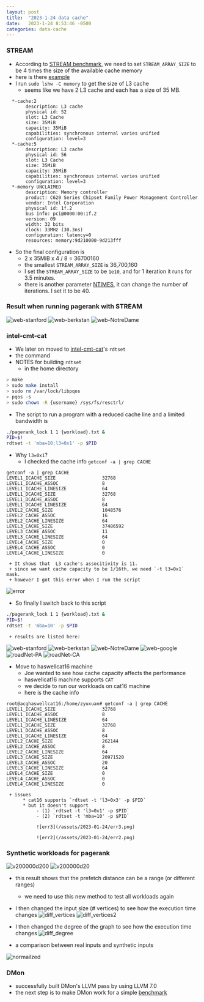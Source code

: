 ```yaml
---
layout: post
title:  "2023-1-24 data cache"
date:   2023-1-24 8:53:46 -0500
categories: data-cache 
---
```

### STREAM
- According to [STREAM benchmark](https://github.com/jeffhammond/STREAM), we need to set `STREAM_ARRAY_SIZE` to be 4 times the size of the available cache memory
- here is there [example](https://github.com/jeffhammond/STREAM/blob/master/stream.c#L58)
- I run `sudo lshw -C memory` to get the size of L3 cache 
	+ seems like we have 2 L3 cache and each has a size of 35 MB.
```
  *-cache:2
       description: L3 cache
       physical id: 52
       slot: L3 Cache
       size: 35MiB
       capacity: 35MiB
       capabilities: synchronous internal varies unified
       configuration: level=3
  *-cache:5
       description: L3 cache
       physical id: 56
       slot: L3 Cache
       size: 35MiB
       capacity: 35MiB
       capabilities: synchronous internal varies unified
       configuration: level=3
  *-memory UNCLAIMED
       description: Memory controller
       product: C620 Series Chipset Family Power Management Controller
       vendor: Intel Corporation
       physical id: 1f.2
       bus info: pci@0000:00:1f.2
       version: 09
       width: 32 bits
       clock: 33MHz (30.3ns)
       configuration: latency=0
       resources: memory:9d210000-9d213fff
```
- So the final configuration is
	+ 2 x 35MiB x 4 / 8 = 36700160 
	+ the smallest `STREAM_ARRAY_SIZE` is 36,700,160 
     + I set the `STREAM_ARRAY_SIZE` to be `1e10`, and for 1 iteration it runs for 3.5 minutes.
     + there is another parameter [NTIMES](https://github.com/jeffhammond/STREAM/blob/master/stream.c#L108), it can change the number of iterations. I set it to be 40.

### Result when running pagerank with STREAM
![web-stanford](/assets/2023-01-24/web-BerkStan.png)
![web-berkstan](/assets/2023-01-24/web-Stanford.png)
![web-NotreDame](/assets/2023-01-24/web-NotreDame.png)


### intel-cmt-cat
- We later on moved to [intel-cmt-cat](https://github.com/intel/intel-cmt-cat)'s `rdtset`
- the command 
- NOTES for building `rdtset`
     + in the home directory 
```bash
> make
> sudo make install
> sudo rm /var/lock/libpqos
> pqos -s
> sudo chown -R {username} /sys/fs/resctrl/
```
- The script to run a program with a reduced cache line and a limited bandwidth is
```bash
./pagerank_lock 1 1 {workload}.txt &
PID=$!
rdtset -t 'mba=10;l3=0x1' -p $PID
```
- Why `l3=0x1`? 
     + I checked the cache info `getconf -a | grep CACHE`
```
getconf -a | grep CACHE
LEVEL1_ICACHE_SIZE                 32768
LEVEL1_ICACHE_ASSOC                8
LEVEL1_ICACHE_LINESIZE             64
LEVEL1_DCACHE_SIZE                 32768
LEVEL1_DCACHE_ASSOC                8
LEVEL1_DCACHE_LINESIZE             64
LEVEL2_CACHE_SIZE                  1048576
LEVEL2_CACHE_ASSOC                 16
LEVEL2_CACHE_LINESIZE              64
LEVEL3_CACHE_SIZE                  37486592
LEVEL3_CACHE_ASSOC                 11
LEVEL3_CACHE_LINESIZE              64
LEVEL4_CACHE_SIZE                  0
LEVEL4_CACHE_ASSOC                 0
LEVEL4_CACHE_LINESIZE              0 
```
     + It shows that  L3 cache's associtivity is 11.
     + since we want cache capacity to be 1/16th, we need `-t l3=0x1` mask.
     + however I got this error when I run the script
![error](/assets/2023-01-24/err.png)

- So finally I switch back to this script
```bash
./pagerank_lock 1 1 {workload}.txt &
PID=$!
rdtset -t 'mba=10' -p $PID
```
     + results are listed here:
![web-stanford](/assets/2023-01-24/bw-web-BerkStan.png)
![web-berkstan](/assets/2023-01-24/bw-web-Stanford.png)
![web-NotreDame](/assets/2023-01-24/bw-web-NotreDame.png)
![web-google](/assets/2023-01-24/bw-web-Google.png)
![roadNet-PA](/assets/2023-01-24/bw-roadNet-PA.png)
![roadNet-CA](/assets/2023-01-24/bw-roadNet-CA.png)

- Move to haswellcat16 machine
     + Joe wanted to see how cache capacity affects the performance
     + haswellcat16 machine supports `CAT`
     + we decide to run our workloads on cat16 machine
     + here is the cache info
```
root@acghaswellcat16:/home/zyuxuan# getconf -a | grep CACHE
LEVEL1_ICACHE_SIZE                 32768
LEVEL1_ICACHE_ASSOC                8
LEVEL1_ICACHE_LINESIZE             64
LEVEL1_DCACHE_SIZE                 32768
LEVEL1_DCACHE_ASSOC                8
LEVEL1_DCACHE_LINESIZE             64
LEVEL2_CACHE_SIZE                  262144
LEVEL2_CACHE_ASSOC                 8
LEVEL2_CACHE_LINESIZE              64
LEVEL3_CACHE_SIZE                  20971520
LEVEL3_CACHE_ASSOC                 20
LEVEL3_CACHE_LINESIZE              64
LEVEL4_CACHE_SIZE                  0
LEVEL4_CACHE_ASSOC                 0
LEVEL4_CACHE_LINESIZE              0
```
     + issues
          * cat16 supports `rdtset -t 'l3=0x3' -p $PID`
          * but it doesn't support
               - (1) `rdtset -t 'l3=0x1' -p $PID`
               - (2) `rdtset -t 'mba=10' -p $PID`
               
               ![err3](/assets/2023-01-24/err3.png)
               
               ![err2](/assets/2023-01-24/err2.png)

### Synthetic workloads for pagerank
![v200000d200](/assets/2023-01-24/v200000-d200.png)
![v200000d20](/assets/2023-01-24/v200000-d20.png)
- this result shows that the prefetch distance can be a range (or different ranges)
     + we need to use this new method to test all workloads again
- I then changed the input size (# vertices) to see how the execution time changes
![diff_vertices](/assets/2023-01-24/diff_v.png)
![diff_vertices2](/assets/2023-01-24/diff_v2.png)
- I then changed the degree of the graph to see how the execution time changes
![diff_degree](/assets/2023-01-24/diff_d.png)


- a comparison between real inputs and synthetic inputs

![normailzed](/assets/2023-01-24/normalized.png)

### DMon
- successfully built DMon's LLVM pass by using LLVM 7.0
- the next step is to make DMon work for a simple [benchmark](https://github.com/efeslab/DMon-AE/blob/main/test-case/run.sh) 